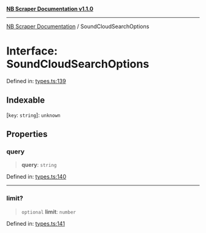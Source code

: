 [**NB Scraper Documentation v1.1.0**](../README.md)

***

[NB Scraper Documentation](../globals.md) / SoundCloudSearchOptions

# Interface: SoundCloudSearchOptions

Defined in: [types.ts:139](https://github.com/Chakszzz/NB-Scraper/blob/06c561b9f0d22405d402fc768994dc101fb84509/app/types.ts#L139)

## Indexable

\[`key`: `string`\]: `unknown`

## Properties

### query

> **query**: `string`

Defined in: [types.ts:140](https://github.com/Chakszzz/NB-Scraper/blob/06c561b9f0d22405d402fc768994dc101fb84509/app/types.ts#L140)

***

### limit?

> `optional` **limit**: `number`

Defined in: [types.ts:141](https://github.com/Chakszzz/NB-Scraper/blob/06c561b9f0d22405d402fc768994dc101fb84509/app/types.ts#L141)
